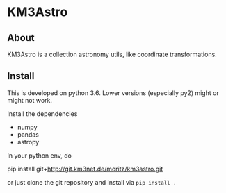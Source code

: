# KM3Astro

## About

KM3Astro is a collection astronomy utils, like coordinate transformations.

## Install

This is developed on python 3.6. Lower versions (especially py2)
might or might not work.

Install the dependencies

* numpy 
* pandas
* astropy

In your python env, do

  pip install git+http://git.km3net.de/moritz/km3astro.git

or just clone the git repository and install via ``pip install .``

